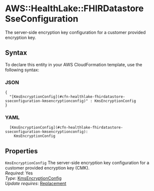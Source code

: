 # AWS::HealthLake::FHIRDatastore SseConfiguration<a name="aws-properties-healthlake-fhirdatastore-sseconfiguration"></a>

 The server\-side encryption key configuration for a customer provided encryption key\. 

## Syntax<a name="aws-properties-healthlake-fhirdatastore-sseconfiguration-syntax"></a>

To declare this entity in your AWS CloudFormation template, use the following syntax:

### JSON<a name="aws-properties-healthlake-fhirdatastore-sseconfiguration-syntax.json"></a>

```
{
  "[KmsEncryptionConfig](#cfn-healthlake-fhirdatastore-sseconfiguration-kmsencryptionconfig)" : KmsEncryptionConfig
}
```

### YAML<a name="aws-properties-healthlake-fhirdatastore-sseconfiguration-syntax.yaml"></a>

```
  [KmsEncryptionConfig](#cfn-healthlake-fhirdatastore-sseconfiguration-kmsencryptionconfig): 
    KmsEncryptionConfig
```

## Properties<a name="aws-properties-healthlake-fhirdatastore-sseconfiguration-properties"></a>

`KmsEncryptionConfig`  <a name="cfn-healthlake-fhirdatastore-sseconfiguration-kmsencryptionconfig"></a>
 The server\-side encryption key configuration for a customer provided encryption key \(CMK\)\.   
*Required*: Yes  
*Type*: [KmsEncryptionConfig](aws-properties-healthlake-fhirdatastore-kmsencryptionconfig.md)  
*Update requires*: [Replacement](https://docs.aws.amazon.com/AWSCloudFormation/latest/UserGuide/using-cfn-updating-stacks-update-behaviors.html#update-replacement)